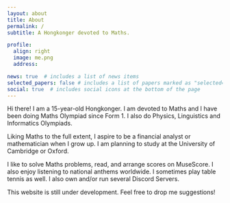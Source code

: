 ```yaml
---
layout: about
title: About
permalink: /
subtitle: A Hongkonger devoted to Maths.

profile:
  align: right
  image: me.png
  address:

news: true  # includes a list of news items
selected_papers: false # includes a list of papers marked as "selected={true}"
social: true  # includes social icons at the bottom of the page
---
```


Hi there! I am a 15-year-old Hongkonger. I am devoted to Maths and I have been doing Maths Olympiad since Form 1. I also do Physics, Linguistics and Informatics Olympiads.

Liking Maths to the full extent, I aspire to be a financial analyst or mathematician when I grow up. I am planning to study at the University of Cambridge or Oxford.

I like to solve Maths problems, read, and arrange scores on MuseScore. I also enjoy listening to national anthems worldwide. I sometimes play table tennis as well. I also own and/or run several Discord Servers. 

This website is still under development. Feel free to drop me suggestions!
